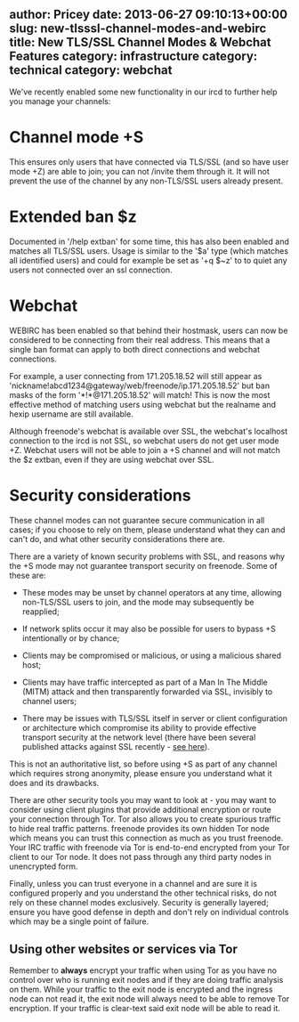 author: Pricey
date: 2013-06-27 09:10:13+00:00
slug: new-tlsssl-channel-modes-and-webirc
title: New TLS/SSL Channel Modes & Webchat Features
category: infrastructure
category: technical
category: webchat
---
We've recently enabled some new functionality in our ircd to further help you manage your channels:


# Channel mode +S


This ensures only users that have connected via TLS/SSL (and so have user mode +Z) are able to join; you can not /invite them through it. It will not prevent the use of the channel by any non-TLS/SSL users already present.


# Extended ban $z


Documented in '/help extban' for some time, this has also been enabled and matches all TLS/SSL users. Usage is similar to the '$a' type (which matches all identified users) and could for example be set as '+q $~z' to to quiet any users not connected over an ssl connection.


# Webchat


WEBIRC has been enabled so that behind their hostmask, users can now be considered to be connecting from their real address. This means that a single ban format can apply to both direct connections and webchat connections.

For example, a user connecting from 171.205.18.52 will still appear as 'nickname!abcd1234@gateway/web/freenode/ip.171.205.18.52' but ban masks of the form '\*!\*@171.205.18.52' will match! This is now the most effective method of matching users using webchat but the realname and hexip username are still available.

Although freenode's webchat is available over SSL, the webchat's localhost connection to the ircd is not SSL, so webchat users do not get user mode +Z. Webchat users will not be able to join a +S channel and will not match the $z extban, even if they are using webchat over SSL.


# Security considerations


These channel modes can not guarantee secure communication in all cases; if you choose to rely on them, please understand what they can and can't do, and what other security considerations there are.

There are a variety of known security problems with SSL, and reasons why the +S mode may not guarantee transport security on freenode. Some of these are:



	
  * These modes may be unset by channel operators at any time, allowing non-TLS/SSL users to join, and the mode may subsequently be reapplied;

	
  * If network splits occur it may also be possible for users to bypass +S intentionally or by chance;

	
  * Clients may be compromised or malicious, or using a malicious shared host;

	
  * Clients may have traffic intercepted as part of a Man In The Middle (MITM) attack and then transparently forwarded via SSL, invisibly to channel users;

	
  * There may be issues with TLS/SSL itself in server or client configuration or architecture which compromise its ability to provide effective transport security at the network level (there have been several published attacks against SSL recently - [see here](http://en.wikipedia.org/wiki/Secure_Socket_Layer#Security)).


This is not an authoritative list, so before using +S as part of any channel which requires strong anonymity, please ensure you understand what it does and its drawbacks.

There are other security tools you may want to look at - you may want to consider using client plugins that provide additional encryption or route your connection through Tor. Tor also allows you to create spurious traffic to hide real traffic patterns. freenode provides its own hidden Tor node which means you can trust this connection as much as you trust freenode. Your IRC traffic with freenode via Tor is end-to-end encrypted from your Tor client to our Tor node. It does not pass through any third party nodes in unencrypted form.

Finally, unless you can trust everyone in a channel and are sure it is configured properly and you understand the other technical risks, do not rely on these channel modes exclusively. Security is generally layered; ensure you have good defense in depth and don't rely on individual controls which may be a single point of failure.


## Using other websites or services via Tor


Remember to **always** encrypt your traffic when using Tor as you have no control over who is running exit nodes and if they are doing traffic analysis on them. While your traffic to the exit node is encrypted and the ingress node can not read it, the exit node will always need to be able to remove Tor encryption. If your traffic is clear-text said exit node will be able to read it.
